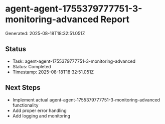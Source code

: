 # agent-agent-1755379777751-3-monitoring-advanced Report

Generated: 2025-08-18T18:32:51.051Z

## Status
- Task: agent-agent-1755379777751-3-monitoring-advanced
- Status: Completed
- Timestamp: 2025-08-18T18:32:51.051Z

## Next Steps
- Implement actual agent-agent-1755379777751-3-monitoring-advanced functionality
- Add proper error handling
- Add logging and monitoring
